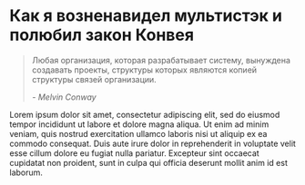 # Как я возненавидел мультистэк и полюбил закон Конвея

> Любая организация, которая разрабатывает систему, вынуждена создавать проекты, 
> структуры которых являются копией структуры связей организации.
>
> <cite>- Melvin Conway</cite>

Lorem ipsum dolor sit amet, consectetur adipiscing elit, sed do eiusmod tempor incididunt ut labore et dolore magna aliqua. Ut enim ad minim veniam, quis nostrud exercitation ullamco laboris nisi ut aliquip ex ea commodo consequat. Duis aute irure dolor in reprehenderit in voluptate velit esse cillum dolore eu fugiat nulla pariatur. Excepteur sint occaecat cupidatat non proident, sunt in culpa qui officia deserunt mollit anim id est laborum.

